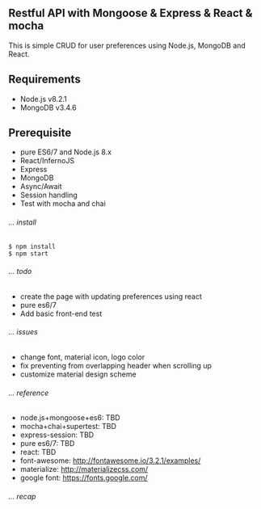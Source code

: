 ## Restful API with Mongoose & Express & React & mocha

This is simple CRUD for user preferences using Node.js, MongoDB and React.

## Requirements
* Node.js v8.2.1
* MongoDB v3.4.6

## Prerequisite

* pure ES6/7 and Node.js 8.x
* React/InfernoJS
* Express
* MongoDB
* Async/Await
* Session handling
* Test with mocha and chai

###### ... install
```
$ npm install
$ npm start
```
###### ... todo

* create the page with updating preferences using react
* pure es6/7
* Add basic front-end test

###### ... issues

* change font, material icon, logo color
* fix preventing from overlapping header when scrolling up
* customize material design scheme

###### ... reference
* node.js+mongoose+es6: TBD
* mocha+chai+supertest: TBD
* express-session: TBD
* pure es6/7: TBD
* react: TBD
* font-awesome: http://fontawesome.io/3.2.1/examples/
* materialize: http://materializecss.com/
* google font: https://fonts.google.com/

###### ... recap
